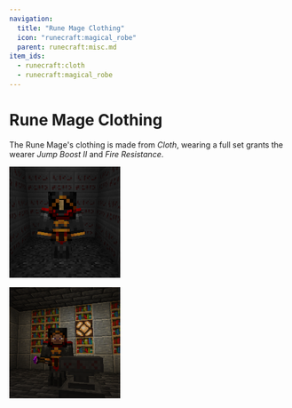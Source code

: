 ```yaml
---
navigation:
  title: "Rune Mage Clothing"
  icon: "runecraft:magical_robe"
  parent: runecraft:misc.md
item_ids:
  - runecraft:cloth
  - runecraft:magical_robe
---
```


# Rune Mage Clothing

The Rune Mage's clothing is made from *Cloth*, wearing a full set grants the wearer *Jump Boost II* and *Fire Resistance*.



<Recipe id="runecraft:orb/rune_scriber_orb_cloth" />

<Recipe id="runecraft:magical_robe" />




![](rune_mage_clothing.png)




![](rune_mage.png)

